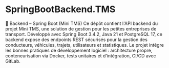 # SpringBootBackend.TMS
🔧 Backend – Spring Boot (Mini TMS)
Ce dépôt contient l'API backend du projet Mini TMS, une solution de gestion pour les petites entreprises de transport. Développé avec Spring Boot 3.4.2, Java 21 et PostgreSQL 17, ce backend expose des endpoints REST sécurisés pour la gestion des conducteurs, véhicules, trajets, utilisateurs et statistiques.
Le projet intègre les bonnes pratiques de développement logiciel : architecture propre, conteneurisation via Docker, tests unitaires et d’intégration, CI/CD avec GitLab.
